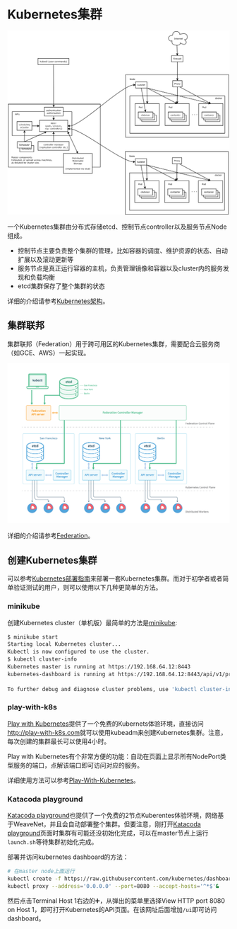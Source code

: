 # Kubernetes集群

![](architecture.png)

一个Kubernetes集群由分布式存储etcd、控制节点controller以及服务节点Node组成。

- 控制节点主要负责整个集群的管理，比如容器的调度、维护资源的状态、自动扩展以及滚动更新等
- 服务节点是真正运行容器的主机，负责管理镜像和容器以及cluster内的服务发现和负载均衡
- etcd集群保存了整个集群的状态

详细的介绍请参考[Kubernetes架构](../architecture/architecture.md)。

## 集群联邦

集群联邦（Federation）用于跨可用区的Kubernetes集群，需要配合云服务商（如GCE、AWS）一起实现。

![](federation.png)

详细的介绍请参考[Federation](../components/federation.md)。

## 创建Kubernetes集群

可以参考[Kubernetes部署指南](../deploy/index.md)来部署一套Kubernetes集群。而对于初学者或者简单验证测试的用户，则可以使用以下几种更简单的方法。

### minikube

创建Kubernetes cluster（单机版）最简单的方法是[minikube](https://github.com/kubernetes/minikube):

```sh
$ minikube start
Starting local Kubernetes cluster...
Kubectl is now configured to use the cluster.
$ kubectl cluster-info
Kubernetes master is running at https://192.168.64.12:8443
kubernetes-dashboard is running at https://192.168.64.12:8443/api/v1/proxy/namespaces/kube-system/services/kubernetes-dashboard

To further debug and diagnose cluster problems, use 'kubectl cluster-info dump'.
```

### play-with-k8s

[Play with Kubernetes](http://play-with-k8s.com)提供了一个免费的Kubernets体验环境，直接访问<http://play-with-k8s.com>就可以使用kubeadm来创建Kubernetes集群。注意，每次创建的集群最长可以使用4小时。

Play with Kubernetes有个非常方便的功能：自动在页面上显示所有NodePort类型服务的端口，点解该端口即可访问对应的服务。

详细使用方法可以参考[Play-With-Kubernetes](../appendix/play-with-k8s.md)。

### Katacoda playground

[Katacoda playground](https://www.katacoda.com/courses/kubernetes/playground)也提供了一个免费的2节点Kuberentes体验环境，网络基于WeaveNet，并且会自动部署整个集群。但要注意，刚打开[Katacoda playground](https://www.katacoda.com/courses/kubernetes/playground)页面时集群有可能还没初始化完成，可以在master节点上运行`launch.sh`等待集群初始化完成。

部署并访问kubernetes dashboard的方法：

```sh
# 在master node上面运行
kubectl create -f https://raw.githubusercontent.com/kubernetes/dashboard/master/src/deploy/recommended/kubernetes-dashboard.yaml
kubectl proxy --address='0.0.0.0' --port=8080 --accept-hosts='^*$'&
```

然后点击Terminal Host 1右边的➕，从弹出的菜单里选择View HTTP port 8080 on Host 1，即可打开Kubernetes的API页面。在该网址后面增加`/ui`即可访问dashboard。
